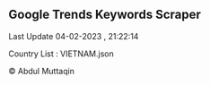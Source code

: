 

## Google Trends Keywords Scraper 
 
Last Update 04-02-2023 , 21:22:14

Country List :
VIETNAM.json



© Abdul Muttaqin 
